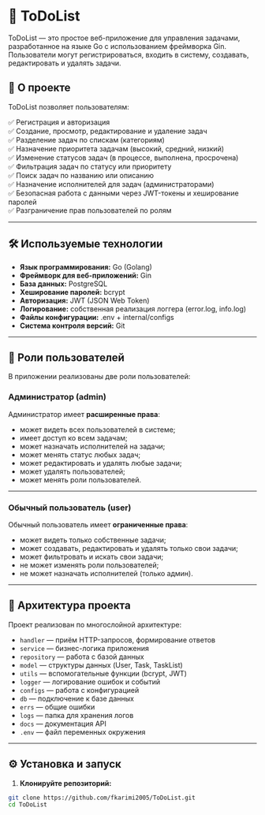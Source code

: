 # 📝 ToDoList

ToDoList — это простое веб-приложение для управления задачами, разработанное на языке Go с использованием фреймворка Gin. Пользователи могут регистрироваться, входить в систему, создавать, редактировать и удалять задачи.

## 🚀 О проекте

ToDoList позволяет пользователям:

✅ Регистрация и авторизация  
✅ Создание, просмотр, редактирование и удаление задач  
✅ Разделение задач по спискам (категориям)  
✅ Назначение приоритета задачам (высокий, средний, низкий)  
✅ Изменение статусов задач (в процессе, выполнена, просрочена)  
✅ Фильтрация задач по статусу или приоритету  
✅ Поиск задач по названию или описанию  
✅ Назначение исполнителей для задач (администраторами)  
✅ Безопасная работа с данными через JWT-токены и хеширование паролей  
✅ Разграничение прав пользователей по ролям

---

## 🛠 Используемые технологии

- **Язык программирования:** Go (Golang)
- **Фреймворк для веб-приложений:** Gin
- **База данных:** PostgreSQL
- **Хеширование паролей:** bcrypt
- **Авторизация:** JWT (JSON Web Token)
- **Логирование:** собственная реализация логгера (error.log, info.log)
- **Файлы конфигурации:** .env + internal/configs
- **Система контроля версий:** Git

---

## 👥 Роли пользователей

В приложении реализованы две роли пользователей:

### Администратор (admin)

Администратор имеет **расширенные права**:

- может видеть всех пользователей в системе;
- имеет доступ ко всем задачам;
- может назначать исполнителей на задачи;
- может менять статус любых задач;
- может редактировать и удалять любые задачи;
- может удалять пользователей;
- может менять роли пользователей.

---

### Обычный пользователь (user)

Обычный пользователь имеет **ограниченные права**:

- может видеть только собственные задачи;
- может создавать, редактировать и удалять только свои задачи;
- может фильтровать и искать свои задачи;
- не может изменять роли пользователей;
- не может назначать исполнителей (только админ).

---

## 📂 Архитектура проекта

Проект реализован по многослойной архитектуре:

- `handler` — приём HTTP-запросов, формирование ответов
- `service` — бизнес-логика приложения
- `repository` — работа с базой данных
- `model` — структуры данных (User, Task, TaskList)
- `utils` — вспомогательные функции (bcrypt, JWT)
- `logger` — логирование ошибок и событий
- `configs` — работа с конфигурацией
- `db` — подключение к базе данных
- `errs` — общие ошибки
- `logs` — папка для хранения логов
- `docs` — документация API
- `.env` — файл переменных окружения

---

## ⚙️ Установка и запуск



1. **Клонируйте репозиторий:**

```bash
git clone https://github.com/fkarimi2005/ToDoList.git
cd ToDoList
